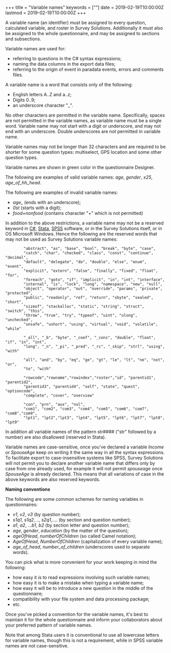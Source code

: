 ﻿+++
title = "Variable names"
keywords = [""]
date = 2019-02-19T10:00:00Z
lastmod = 2019-02-19T10:00:00Z
+++

A variable name (an identifier) must be assigned to every question, calculated variable, and roster in Survey Solutions. Additionally it must also be assigned to the whole questionnaire, and may be assigned to sections and subsections.

Variable names are used for:

- referring to questions in the C# syntax expressions;
- naming the data columns in the export data files;
- referring to the origin of event in paradata events, errors and comments files. 

A variable name is a word that consists only of the following:

- English letters A..Z and a..z;
- Digits 0..9;
- an underscore character "_".

No other characters are permitted in the variable name. Specifically, spaces are not permitted in the variable names, as variable name must be a single word. Variable name may not start with a digit or underscore, and may not end with an underscore. Double underscores are not permitted in variable name.

Variable names may not be longer than 32 characters and are required to be shorter for some question types: multiselect, GPS location and some other question types.

Variable names are shown in green color in the questionnaire Designer.

The following are examples of valid variable names: _age_, _gender_, _x25_, _age\_of\_hh\_head_.

The following are examples of invalid variable names: 

- _age\__ (ends with an underscore);
- _0st_ (starts with a digit);
- _food+nonfood_ (contains character "+" which is not permitted)

In addition to the above restrictions, a variable name may not be a reserved keyword in [C#](https://docs.microsoft.com/en-us/dotnet/csharp/language-reference/keywords/), [Stata](https://books.google.com/books?id=4rrsRqUSls8C&pg=PA77&lpg=PA77#v=onepage&q&f=false), [SPSS](https://www.ibm.com/support/knowledgecenter/SSLVMB_subs/statistics_reference_project_ddita/spss/base/syn_variables_variable_names.html) software, or in the Survey Solutions itself, or in OS Microsoft Windows. Hence the following are the reserved words that may not be used as Survey Solutions variable names:

            "abstract", "as", "base", "bool", "break", "byte", "case",
            "catch", "char", "checked", "class", "const", "continue", "decimal",
            "default", "delegate", "do", "double", "else", "enum", "event",
            "explicit", "extern", "false", "finally", "fixed", "float", "for",
            "foreach", "goto", "if", "implicit", "in", "int", "interface",
            "internal", "is", "lock", "long", "namespace", "new", "null",
            "object", "operator", "out", "override", "params", "private", "protected",
            "public", "readonly", "ref", "return", "sbyte", "sealed", "short",
            "sizeof", "stackalloc", "static", "string", "struct", "switch", "this",
            "throw", "true", "try", "typeof", "uint", "ulong", "unchecked",
            "unsafe", "ushort", "using", "virtual", "void", "volatile", "while"

            "_all", "_b", "byte", "_coef", "_cons", "double", "float", "if", "in", "int", 
            "long", "_n", "_pi", "_pred", "_rc", "_skip", "strl", "using", "with"

            "all", "and", "by", "eq", "ge", "gt", "le", "lt", "ne", "not", "or", 
            "to", "with"

            "rowcode","rowname","rowindex","roster","id", "parentid1", "parentid2", 
            "parentid3", "parentid4", "self", "state", "quest", "optioncode", 
            "complete", "cover", "overview"

            "con", "prn", "aux", "nul", 
            "com1", "com2", "com3", "com4", "com5", "com6", "com7", "com8","com9",
            "lpt1", "lpt2","lpt3", "lpt4", "lpt5", "lpt6", "lpt7", "lpt8", "lpt9"


In addition all variable names of the pattern str#### ("str" followed by a number) are also disallowed (reserved in Stata).

Variable names are case-sensitive, once you've declared a variable _Income_ or _SpouseAge_ keep on writing it the same way in all the syntax expressions. To facilitate export to case-insensitive systems like SPSS, Survey Solutions will not permit you to declare another variable name that differs only by case from one already used, for example it will not permit _spouseage_ once _SpouseAge_ is already declared. This means that all variations of case in the above keywords are also reserved keywords.

__Naming conventions__

The following are some common schemes for naming variables in questionnaires:

- _v1_, _v2_, _v3_ (by question number);
- _s1q1_, _s1q2_, .., _s2q1_,.... (by section and question number);
- _a1_, _a2_, ..._b1_, _b2_ (by section letter and question number);
- _age_, _gender_, _education_ (by the matter of the question);
- _ageOfHead_, _numberOfChildren_ (so called Camel notation);
- _AgeOfHead_, _NumberOfChildren_ (capitalization of every variable name);
- _age\_of\_head_, _number\_of\_children_ (underscores used to separate words).

You can pick what is more convenient for your work keeping in mind the following:

- how easy it is to read expressions involving such variable names;
- how easy it is to make a mistake when typing a variable name;
- how easy it will be to introduce a new question in the middle of the questionnaire;
- compatibility with your file system and data processing package;
- etc.

Once you've picked a convention for the variable names, it's best to maintain it for the whole questionnaire and inform your collaborators about your preferred pattern of variable names.

Note that among Stata users it is conventional to use all lowercase letters for variable names, though this is not a requirement, while in SPSS variable names are not case-sensitive.